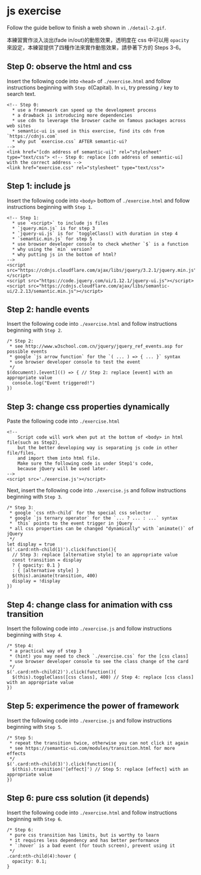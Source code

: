 # js exercise

Follow the guide bellow to finish a web shown in `./detail-2.gif`.

本練習實作淡入淡出(fade in/out)的動態效果，透明度在 css 中可以用 `opacity` 來設定，本練習提供了四種作法來實作動態效果，請參著下方的 Steps 3-6。

## Step 0: observe the html and css

Insert the following code into `<head>` of `./exercise.html` and follow instructions beginning with `Step 0`(Capital). In `vi`, try pressing `/` key to search text.

```
<!-- Step 0:
  * use a framework can speed up the development process
  * a drawback is introducing more dependencies
  * use cdn to leverage the browser cache on famous packages across web sites
  * semantic-ui is used in this exercise, find its cdn from `https://cdnjs.com`
  * why put `exercise.css` AFTER semantic-ui?
-->
<link href="[cdn address of semantic-ui]" rel="stylesheet" type="text/css"> <!-- Step 0: replace [cdn address of semantic-ui] with the correct address -->
<link href="exercise.css" rel="stylesheet" type="text/css">
```

## Step 1: include js

Insert the following code into `<body>` bottom of `./exercise.html` and follow instructions beginning with `Step 1`.

```
<!-- Step 1:
  * use `<script>` to include js files
  * `jquery.min.js` is for step 3
  * `jquery-ui.js` is for `toggleClass() with duration in step 4
  * `semantic.min.js` for step 5
  * use browser developer console to check whether `$` is a function
  * why using the `min` version?
  * why putting js in the bottom of html?
-->
<script src="https://cdnjs.cloudflare.com/ajax/libs/jquery/3.2.1/jquery.min.js"></script>
<script src="https://code.jquery.com/ui/1.12.1/jquery-ui.js"></script>
<script src="https://cdnjs.cloudflare.com/ajax/libs/semantic-ui/2.2.13/semantic.min.js"></script>
```

## Step 2: handle events

Insert the following code into `./exercise.html` and follow instructions beginning with `Step 2`.

```
/* Step 2:
 * see http://www.w3school.com.cn/jquery/jquery_ref_events.asp for possible events
 * google `js arrow function` for the `( ... ) => { ... }` syntax
 * use browser developer console to test the event
 */
$(document).[event](() => { // Step 2: replace [event] with an appropriate value
  console.log("Event triggered!")
})
```

## Step 3: change css properties dynamically

Paste the following code into `./exercise.html`
```
<!--
    Script code will work when put at the bottom of <body> in html file(such as Step2),
    but the better developing way is separating js code in other file/files,
    and import them into html file.
    Make sure the following code is under Step1's code,
    because jQuery will be used later.
-->
<script src='./exercise.js'></script>
```

Next, insert the following code into `./exercise.js` and follow instructions beginning with `Step 3`.

```
/* Step 3:
 * google `css nth-child` for the special css selector
 * google `js ternary operator` for the `... ? ... : ...` syntax
 * `this` points to the event trigger in jQuery
 * all css properties can be changed "dynamically" with `animate()` of jQuery
 */
let display = true
$('.card:nth-child(1)').click(function(){
  // Step 3: replace [alternative style] to an appropriate value
  const transition = display
  ? { opacity: 0.1 }
  : { [alternative style] }
  $(this).animate(transition, 400)
  display = !display
})
```

## Step 4: change class for animation with css transition

Insert the following code into `./exercise.js` and follow instructions beginning with `Step 4`.

```
/* Step 4:
 * a practical way of step 3
 * (hint) you may need to check `./exercise.css` for the [css class]
 * use browser developer console to see the class change of the card
 */
$('.card:nth-child(2)').click(function(){
  $(this).toggleClass([css class], 400) // Step 4: replace [css class] with an appropriate value
})
```

## Step 5: experimence the power of framework

Insert the following code into `./exercise.js` and follow instructions beginning with `Step 5`.

```
/* Step 5:
 * repeat the transition twice, otherwise you can not click it again
 * see https://semantic-ui.com/modules/transition.html for more effects
 */
$('.card:nth-child(3)').click(function(){
  $(this).transition('[effect]') // Step 5: replace [effect] with an appropriate value
})
```

## Step 6: pure css solution (it depends)

Insert the following code into `./exercise.html` and follow instructions beginning with `Step 6`.

```
/* Step 6:
 * pure css transition has limits, but is worthy to learn
 * it requires less dependency and has better performance
 * `:hover` is a bad event (for touch screen), prevent using it
 */
.card:nth-child(4):hover {
  opacity: 0.1;
}
```

